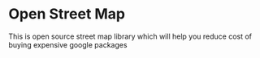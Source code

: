 <h1> Open Street Map</h1>
<p> This is open source street map library which will help you reduce cost of buying expensive google packages </p>
